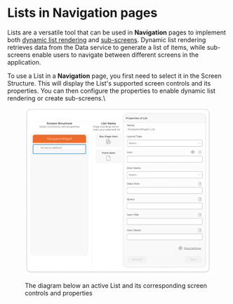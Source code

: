 # Lists in Navigation pages

Lists are a versatile tool that can be used in **Navigation** pages to implement both [dynamic list rendering](dynamic-list-rendering-in-a-navigation-page.md) and [sub-screens](implementing-sub-screens-in-navigation-pages-using-list-items.md). Dynamic list rendering retrieves data from the Data service to generate a list of items, while sub-screens enable users to navigate between different screens in the application.

To use a List in a **Navigation** page, you first need to select it in the Screen Structure. This will display the List's supported screen controls and its properties. You can then configure the properties to enable dynamic list rendering or create sub-screens.\


<figure><img src="../../../../../.gitbook/assets/image (163).png" alt=""><figcaption><p>The diagram below an active List and its corresponding screen controls and properties</p></figcaption></figure>
